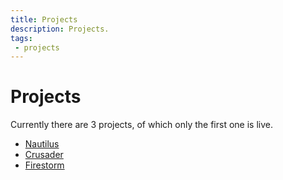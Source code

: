 ```yaml
---
title: Projects
description: Projects.
tags:
 - projects
---
```


# Projects

Currently there are 3 projects, of which only the first one is live.

 - [Nautilus](nautilus-2)
 - [Crusader](crusader)
 - [Firestorm](firestorm)

